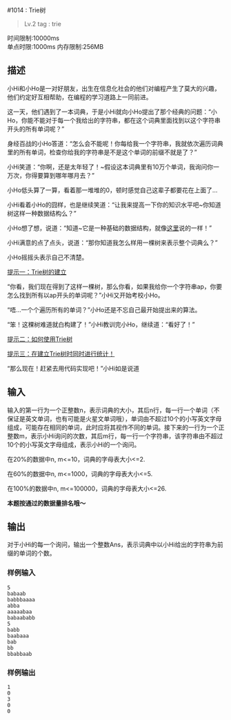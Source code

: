 #1014 : Trie树
>Lv.2
tag : trie

时间限制:10000ms  
单点时限:1000ms
内存限制:256MB

## 描述
小Hi和小Ho是一对好朋友，出生在信息化社会的他们对编程产生了莫大的兴趣，他们约定好互相帮助，在编程的学习道路上一同前进。

这一天，他们遇到了一本词典，于是小Hi就向小Ho提出了那个经典的问题：“小Ho，你能不能对于每一个我给出的字符串，都在这个词典里面找到以这个字符串开头的所有单词呢？”

身经百战的小Ho答道：“怎么会不能呢！你每给我一个字符串，我就依次遍历词典里的所有单词，检查你给我的字符串是不是这个单词的前缀不就是了？”

小Hi笑道：“你啊，还是太年轻了！~假设这本词典里有10万个单词，我询问你一万次，你得要算到哪年哪月去？”

小Ho低头算了一算，看着那一堆堆的0，顿时感觉自己这辈子都要花在上面了...

小Hi看着小Ho的囧样，也是继续笑道：“让我来提高一下你的知识水平吧~你知道树这样一种数据结构么？”

小Ho想了想，说道：“知道~它是一种基础的数据结构，就像[这里](https://zh.wikipedia.org/wiki/%E6%A0%91_(%E6%95%B0%E6%8D%AE%E7%BB%93%E6%9E%84))说的一样！”

小Hi满意的点了点头，说道：“那你知道我怎么样用一棵树来表示整个词典么？”

小Ho摇摇头表示自己不清楚。

[提示一：Trie树的建立]()

“你看，我们现在得到了这样一棵树，那么你看，如果我给你一个字符串ap，你要怎么找到所有以ap开头的单词呢？”小Hi又开始考校小Ho。

“唔...一个个遍历所有的单词？”小Ho还是不忘自己最开始提出来的算法。

“笨！这棵树难道就白构建了！”小Hi教训完小Ho，继续道：“看好了！”

[提示二：如何使用Trie树]()

[提示三：在建立Trie树时同时进行统计！]()

“那么现在！赶紧去用代码实现吧！”小Hi如是说道

## 输入
输入的第一行为一个正整数n，表示词典的大小，其后n行，每一行一个单词（不保证是英文单词，也有可能是火星文单词哦），单词由不超过10个的小写英文字母组成，可能存在相同的单词，此时应将其视作不同的单词。接下来的一行为一个正整数m，表示小Hi询问的次数，其后m行，每一行一个字符串，该字符串由不超过10个的小写英文字母组成，表示小Hi的一个询问。

在20%的数据中n, m<=10，词典的字母表大小<=2.

在60%的数据中n, m<=1000，词典的字母表大小<=5.

在100%的数据中n, m<=100000，词典的字母表大小<=26.

**本题按通过的数据量排名哦～**

## 输出
对于小Hi的每一个询问，输出一个整数Ans，表示词典中以小Hi给出的字符串为前缀的单词的个数。

### 样例输入
    5
    babaab
    babbbaaaa
    abba
    aaaaabaa
    babaababb
    5
    babb
    baabaaa
    bab
    bb
    bbabbaab

### 样例输出
    1
    0
    3
    0
    0